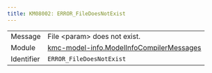 ```yaml
---
title: KM08002: ERROR_FileDoesNotExist
---
```


|            |           |
|------------|---------- |
| Message    | File &lt;param&gt; does not exist\. |
| Module     | [kmc-model-info.ModelInfoCompilerMessages](kmc-model-info.modelinfocompilermessages) |
| Identifier | `ERROR_FileDoesNotExist` |


